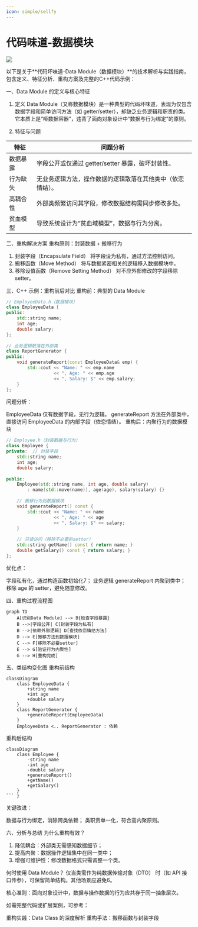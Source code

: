 ```yaml
---
icon: simple/sellfy
---
```


# 代码味道-数据模块

![](img/CodeSmellDataModule.png)

以下是关于**代码坏味道-Data Module（数据模块）**的技术解析与实践指南，包含定义、特征分析、重构方案及完整的C++代码示例：

一、Data Module 的定义与核心特征
1. 定义
Data Module（又称数据模块）是一种典型的代码坏味道，表现为仅包含数据字段和简单访问方法（如 getter/setter），却缺乏业务逻辑和职责的类。它本质上是“哑数据容器”，违背了面向对象设计中“数据与行为绑定”的原则。

2. 特征与问题

|特征|	问题分析|
|-|-|
|数据暴露	|字段公开或仅通过 getter/setter 暴露，破坏封装性。|
|行为缺失	|无业务逻辑方法，操作数据的逻辑散落在其他类中（依恋情结）。|
|高耦合性	|外部类频繁访问其字段，修改数据结构需同步修改多处。|
|贫血模型	|导致系统设计为“贫血域模型”，数据与行为分离。|

二、重构解决方案
重构原则：封装数据 + 搬移行为
1. 封装字段（Encapsulate Field）
将字段设为私有，通过方法控制访问。
2. 搬移函数（Move Method）
将与数据紧密相关的逻辑移入数据模块中。
3. 移除设值函数（Remove Setting Method）
对不应外部修改的字段移除 setter。

三、C++ 示例：重构前后对比
重构前：典型的 Data Module
~~~cpp
// EmployeeData.h（数据模块）
class EmployeeData {
public:
    std::string name;
    int age;
    double salary;
};
 
// 业务逻辑散落在外部类
class ReportGenerator {
public:
    void generateReport(const EmployeeData& emp) {
        std::cout << "Name: " << emp.name  
                  << ", Age: " << emp.age  
                  << ", Salary: $" << emp.salary; 
    }
};
~~~
问题分析：

EmployeeData 仅有数据字段，无行为逻辑。
generateReport 方法在外部类中，直接访问 EmployeeData 的内部字段（依恋情结）。
重构后：内聚行为的数据模块
~~~cpp
// Employee.h（封装数据与行为）
class Employee {
private:  // 封装字段
    std::string name;
    int age;
    double salary;
 
public:
    Employee(std::string name, int age, double salary) 
        : name(std::move(name)), age(age), salary(salary) {}
 
    // 搬移行为到数据模块
    void generateReport() const {
        std::cout << "Name: " << name 
                  << ", Age: " << age 
                  << ", Salary: $" << salary;
    }
 
    // 只读访问（移除不必要的setter）
    std::string getName() const { return name; }
    double getSalary() const { return salary; }
};
~~~
优化点：

字段私有化，通过构造函数初始化7；
业务逻辑 generateReport 内聚到类中；
移除 age 的 setter，避免随意修改。

四、重构过程流程图
~~~mermaid
graph TD
    A[识别Data Module] --> B{检查字段暴露}
    B -->|字段公开| C[封装字段为私有]
    B -->|依赖外部逻辑| D[查找依恋情结方法]
    D --> E[搬移方法到数据模块]
    C --> F[移除不必要setter]
    E --> G[验证行为内聚性]
    G --> H[重构完成]
~~~

五、类结构变化图
重构前结构
~~~mermaid
classDiagram 
    class EmployeeData {
        +string name 
        +int age
        +double salary 
    }
    class ReportGenerator {
        +generateReport(EmployeeData)
    }
    EmployeeData <.. ReportGenerator : 依赖 
~~~

重构后结构
~~~mermaid
classDiagram
    class Employee {
        -string name 
        -int age
        -double salary 
        +generateReport()
        +getName()
        +getSalary()
    }
``` }
~~~

关键改进：

数据与行为绑定，消除跨类依赖；
类职责单一化，符合高内聚原则。

六、分析与总结
为什么重构有效？
1. 降低耦合：外部类无需感知数据细节；
2. 提高内聚：数据操作逻辑集中在同一类中；
3. 增强可维护性：修改数据格式只需调整一个类。

何时使用 Data Module？
仅当类需作为纯数据传输对象（DTO） 时（如 API 接口传参），可保留简单结构。其他场景应避免6。

核心准则：面向对象设计中，数据与操作数据的行为应共存于同一抽象层次。

如需完整代码或扩展案例，可参考：

重构实践：Data Class 的深度解析
重构手法：搬移函数与封装字段